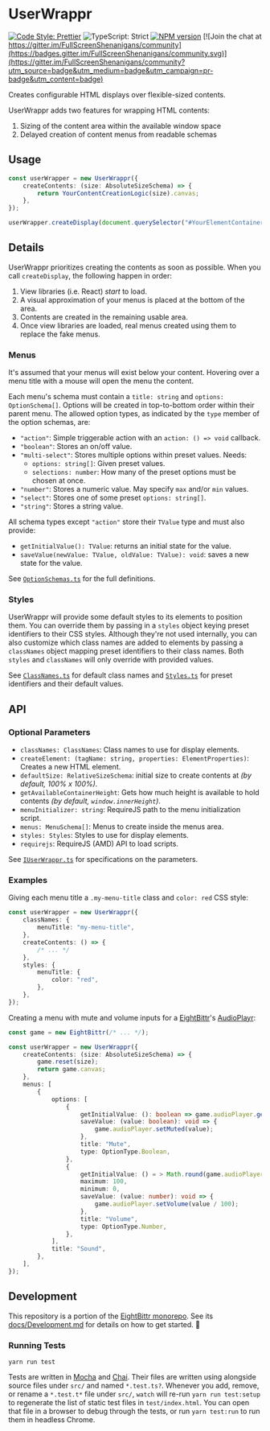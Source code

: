 <!-- Top -->

# UserWrappr

[![Code Style: Prettier](https://img.shields.io/badge/code_style-prettier-brightgreen.svg)](https://prettier.io)
![TypeScript: Strict](https://img.shields.io/badge/typescript-strict-brightgreen.svg)
[![NPM version](https://badge.fury.io/js/userwrappr.svg)](http://badge.fury.io/js/userwrappr)
[![Join the chat at https://gitter.im/FullScreenShenanigans/community](https://badges.gitter.im/FullScreenShenanigans/community.svg)](https://gitter.im/FullScreenShenanigans/community?utm_source=badge&utm_medium=badge&utm_campaign=pr-badge&utm_content=badge)

Creates configurable HTML displays over flexible-sized contents.

<!-- /Top -->

UserWrappr adds two features for wrapping HTML contents:

1. Sizing of the content area within the available window space
2. Delayed creation of content menus from readable schemas

## Usage

```typescript
const userWrapper = new UserWrappr({
    createContents: (size: AbsoluteSizeSchema) => {
        return YourContentCreationLogic(size).canvas;
    },
});

userWrapper.createDisplay(document.querySelector("#YourElementContainer"));
```

## Details

UserWrappr prioritizes creating the contents as soon as possible.
When you call `createDisplay`, the following happen in order:

1. View libraries (i.e. React) _start_ to load.
2. A visual approximation of your menus is placed at the bottom of the area.
3. Contents are created in the remaining usable area.
4. Once view libraries are loaded, real menus created using them to replace the fake menus.

### Menus

It's assumed that your menus will exist below your content.
Hovering over a menu title with a mouse will open the menu the content.

Each menu's schema must contain a `title: string` and `options: OptionSchema[]`.
Options will be created in top-to-bottom order within their parent menu.
The allowed option types, as indicated by the `type` member of the option schemas, are:

-   `"action"`: Simple triggerable action with an `action: () => void` callback.
-   `"boolean"`: Stores an on/off value.
-   `"multi-select"`: Stores multiple options within preset values. Needs:
    -   `options: string[]`: Given preset values.
    -   `selections: number`: How many of the preset options must be chosen at once.
-   `"number"`: Stores a numeric value. May specify `max` and/or `min` values.
-   `"select"`: Stores one of some preset `options: string[]`.
-   `"string"`: Stores a string value.

All schema types except `"action"` store their `TValue` type and must also provide:

-   `getInitialValue(): TValue`: returns an initial state for the value.
-   `saveValue(newValue: TValue, oldValue: TValue): void`: saves a new state for the value.

See [`OptionSchemas.ts`](src/Menus/Options/OptionSchemas.ts) for the full definitions.

### Styles

UserWrappr will provide some default styles to its elements to position them.
You can override them by passing in a `styles` object keying preset identifiers to their CSS styles.
Although they're not used internally, you can also customize which class names are added to elements by passing a `classNames` object mapping preset identifiers to their class names.
Both `styles` and `classNames` will only override with provided values.

See [`ClassNames.ts`](src/Bootstrapping/ClassNames.ts) for default class names and [`Styles.ts`](src/Bootstrapping/Styles.ts) for preset identifiers and their default values.

## API

### Optional Parameters

-   `classNames: ClassNames`: Class names to use for display elements.
-   `createElement: (tagName: string, properties: ElementProperties)`: Creates a new HTML element.
-   `defaultSize: RelativeSizeSchema`: initial size to create contents at _(by default, 100% x 100%)_.
-   `getAvailableContainerHeight`: Gets how much height is available to hold contents _(by default, `window.innerHeight`)_.
-   `menuInitializer: string`: RequireJS path to the menu initialization script.
-   `menus: MenuSchema[]`: Menus to create inside the menus area.
-   `styles: Styles`: Styles to use for display elements.
-   `requirejs`: RequireJS (AMD) API to load scripts.

See [`IUserWrappr.ts`](src/IUserWrappr.ts) for specifications on the parameters.

### Examples

Giving each menu title a `.my-menu-title` class and `color: red` CSS style:

```typescript
const userWrapper = new UserWrappr({
    classNames: {
        menuTitle: "my-menu-title",
    },
    createContents: () => {
        /* ... */
    },
    styles: {
        menuTitle: {
            color: "red",
        },
    },
});
```

Creating a menu with mute and volume inputs for a [EightBittr](https://github.com/FullScreenShenanigans/EightBittr)'s [AudioPlayr](https://github.com/FullScreenShenanigans/AudioPlayr):

```typescript
const game = new EightBittr(/* ... */);

const userWrapper = new UserWrappr({
    createContents: (size: AbsoluteSizeSchema) => {
        game.reset(size);
        return game.canvas;
    },
    menus: [
        {
            options: [
                {
                    getInitialValue: (): boolean => game.audioPlayer.getMuted(),
                    saveValue: (value: boolean): void => {
                        game.audioPlayer.setMuted(value);
                    },
                    title: "Mute",
                    type: OptionType.Boolean,
                },
                {
                    getInitialValue: () = > Math.round(game.audioPlayer.getVolume() * 100),
                    maximum: 100,
                    minimum: 0,
                    saveValue: (value: number): void => {
                        game.audioPlayer.setVolume(value / 100);
                    },
                    title: "Volume",
                    type: OptionType.Number,
                },
            ],
            title: "Sound",
        },
    ],
});
```

<!-- Development -->

## Development

This repository is a portion of the [EightBittr monorepo](https://raw.githubusercontent.com/FullScreenShenanigans/EightBittr).
See its [docs/Development.md](../../docs/Development.md) for details on how to get started. 💖

### Running Tests

```shell
yarn run test
```

Tests are written in [Mocha](https://github.com/mochajs/mocha) and [Chai](https://github.com/chaijs/chai).
Their files are written using alongside source files under `src/` and named `*.test.ts?`.
Whenever you add, remove, or rename a `*.test.t*` file under `src/`, `watch` will re-run `yarn run test:setup` to regenerate the list of static test files in `test/index.html`.
You can open that file in a browser to debug through the tests, or run `yarn test:run` to run them in headless Chrome.

<!-- Maps -->
<!-- /Maps -->

<!-- /Development -->
